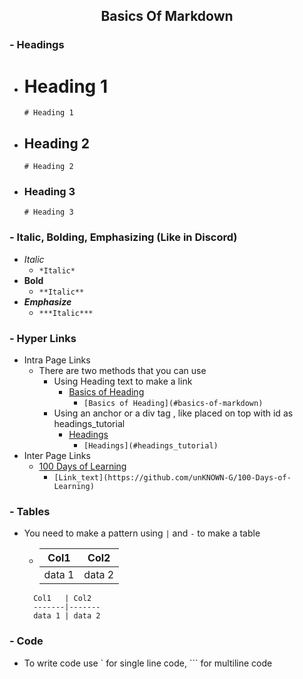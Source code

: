 

## <center> Basics Of Markdown </center>
<div id = "headings_tutorial"></div>

### - Headings
 * # Heading 1
    `# Heading 1`
 * ## Heading 2
    `# Heading 2`
 * ### Heading 3
    `# Heading 3`

### - Italic, Bolding, Emphasizing (Like in Discord)
   * *Italic*
     * `*Italic*`
   * **Bold**
     * `**Italic**`
   * ***Emphasize***
     * `***Italic***`

### - Hyper Links
* Intra Page Links
  * There are two methods that you can use
    * Using Heading text to make a link
      * [Basics of Heading](#basics-of-markdown)
        * `[Basics of Heading](#basics-of-markdown)`
    * Using an anchor or a div tag , like placed on top with id as headings_tutorial
       * [Headings](#headings_tutorial)
         * `[Headings](#headings_tutorial)`
* Inter Page Links
  * [100 Days of Learning](https://github.com/unKNOWN-G/100-Days-of-Learning)
    * `[Link_text](https://github.com/unKNOWN-G/100-Days-of-Learning)`

### - Tables
* You need to make a pattern using `|` and `-` to make a table
    * Col1   | Col2
      -------|-------
      data 1 | data 2
  
    ```
      Col1   | Col2
      -------|-------
      data 1 | data 2
    ```

### - Code 
   * To write code use ` for single line code, ``` for multiline code 
   